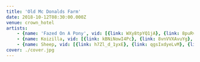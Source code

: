 ```yaml
---
title: 'Old Mc Donalds Farm'
date: 2018-10-12T08:30:00.000Z
venue: crown_hotel
artists:
    - {name: 'Fazed On A Pony', vid: [{link: WXy8tpYQ1jA}, {link: 8puRv-KBF2U}, {link: 04D38NieLJw}]}
    - {name: Koizilla, vid: [{link: kBNiNowI4Pc}, {link: 8vnVVXAvuYg}, {link: QkyOGeXyTxs}]}
    - {name: Sheep, vid: [{link: h7Zl_d_1yxE}, {link: qgsIxdyeLvM}, {link: h9H5IQD8fRQ}]}
cover: ./cover.jpg
---
```

